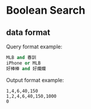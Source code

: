 # Boolean Search

## data format

Query format example:
```python
MLB and 春訓
iPhone or MLB
好棒棒 and 好爛爛
```

Output format example:
```
1,4,6,40,150
1,2,4,6,40,150,1000
0
```